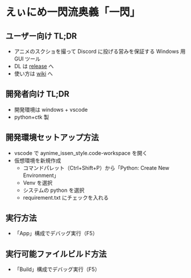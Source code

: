 # えぃにめ一閃流奥義「一閃」

## ユーザー向け TL;DR
- アニメのスクショを撮って Discord に投げる営みを保証する Windows 用 GUI ツール
- DL は [release](https://github.com/Nu-Pan/aynime_issen_style/releases) へ
- 使い方は [wiki](https://github.com/Nu-Pan/aynime_issen_style/wiki/User's-Manual) へ

## 開発者向け TL;DR
- 開発環境は windows + vscode
- python+ctk 製

## 開発環境セットアップ方法
+ vscode で aynime_issen_style.code-workspace を開く
+ 仮想環境を新規作成
    - コマンドパレット（Ctrl+Shift+P）から「Python: Create New Environment」
    - Venv を選択
    - システムの python を選択 
    - requirement.txt にチェックを入れる

## 実行方法
- 「App」構成でデバッグ実行（F5）

## 実行可能ファイルビルド方法
- 「Build」構成でデバッグ実行（F5）
